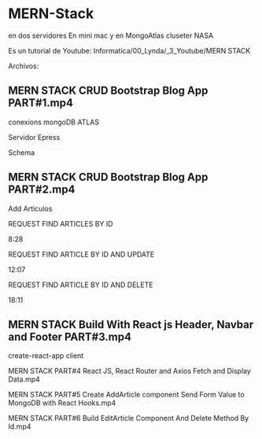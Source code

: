 # MERN-Stack
en dos servidores
En mini mac y en MongoAtlas cluseter NASA

Es un tutorial de Youtube:
Informatica/00_Lynda/_3_Youtube/MERN STACK

Archivos:


## MERN STACK   CRUD Bootstrap Blog App   PART#1.mp4
conexions mongoDB ATLAS

Servidor Epress

Schema

## MERN STACK   CRUD Bootstrap Blog App   PART#2.mp4

 Add Articulos

REQUEST FIND ARTICLES BY ID

8:28

REQUEST FIND ARTICLE BY ID AND UPDATE 

12:07

REQUEST FIND ARTICLE BY ID AND DELETE

18:11


## MERN STACK   Build With React js Header, Navbar and Footer   PART#3.mp4
create-react-app client

MERN STACK   PART#4   React JS, React Router and Axios    Fetch and Display Data.mp4

MERN STACK   PART#5   Create AddArticle component   Send Form Value to MongoDB with React Hooks.mp4

MERN STACK   PART#6   Build EditArticle Component   And Delete Method By Id.mp4

